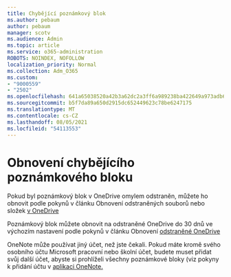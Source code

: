 ```yaml
---
title: Chybějící poznámkový blok
ms.author: pebaum
author: pebaum
manager: scotv
ms.audience: Admin
ms.topic: article
ms.service: o365-administration
ROBOTS: NOINDEX, NOFOLLOW
localization_priority: Normal
ms.collection: Adm_O365
ms.custom:
- "9000559"
- "2502"
ms.openlocfilehash: 641a65038520a42b3a62dc2a3ff6a989238ba422649a973adb6f42cf556e5a53
ms.sourcegitcommit: b5f7da89a650d2915dc652449623c78be6247175
ms.translationtype: MT
ms.contentlocale: cs-CZ
ms.lasthandoff: 08/05/2021
ms.locfileid: "54113553"
---
```

# <a name="recover-missing-notebook"></a>Obnovení chybějícího poznámkového bloku

Pokud byl poznámkový blok v OneDrive omylem odstraněn, můžete ho obnovit podle pokynů v článku Obnovení odstraněných souborů nebo složek [v OneDrive](https://support.office.com/article/949ada80-0026-4db3-a953-c99083e6a84f)

Poznámkový blok můžete obnovit na odstraněné OneDrive do 30 dnů ve výchozím nastavení podle pokynů v článku Obnovení [odstraněné OneDrive](https://docs.microsoft.com/onedrive/restore-deleted-onedrive)

OneNote může používat jiný účet, než jste čekali. Pokud máte kromě svého osobního účtu Microsoft pracovní nebo školní účet, budete muset přidat svůj další účet, abyste si prohlíželi všechny poznámkové bloky (viz pokyny k přidání účtu v [aplikaci OneNote.](https://support.office.com/article/5afff855-54ee-47e4-a773-db048d4ac299)